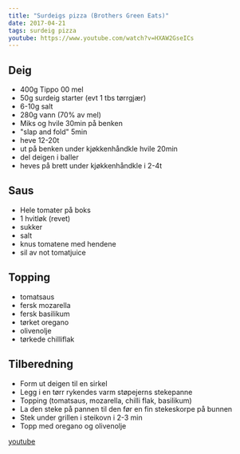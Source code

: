```yaml
---
title: "Surdeigs pizza (Brothers Green Eats)"
date: 2017-04-21
tags: surdeig pizza
youtube: https://www.youtube.com/watch?v=HXAW2GseICs
---
```


## Deig

- 400g Tippo 00 mel
- 50g surdeig starter (evt 1 tbs tørrgjær)
- 6-10g salt
- 280g vann (70% av mel)
- Miks og hvile 30min på benken
- "slap and fold" 5min
- heve 12-20t
- ut på benken under kjøkkenhåndkle hvile 20min
- del deigen i baller
- heves på brett under kjøkkenhåndkle i 2-4t

## Saus

- Hele tomater på boks
- 1 hvitløk (revet)
- sukker
- salt
- knus tomatene med hendene
- sil av not tomatjuice 

## Topping

- tomatsaus
- fersk mozarella
- fersk basilikum 
- tørket oregano 
- olivenolje
- tørkede chilliflak

## Tilberedning

- Form ut deigen til en sirkel 
- Legg i en tørr rykendes varm støpejerns stekepanne
- Topping (tomatsaus, mozarella, chilli flak, basilikum)
- La den steke på pannen til den før en fin stekeskorpe på bunnen
- Stek under grillen i steikovn i 2-3 min
- Topp med oregano og olivenolje

[youtube](https://www.youtube.com/watch?v=HXAW2GseICs)

